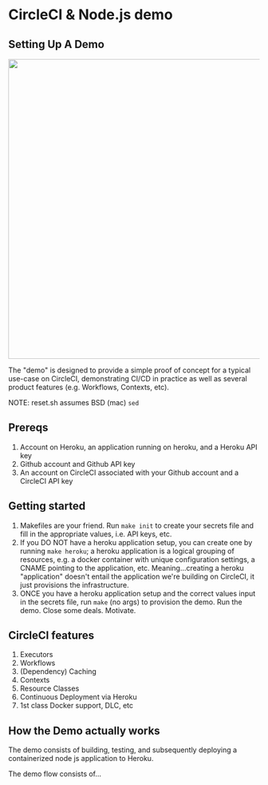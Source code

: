 # CircleCI & Node.js demo

## Setting Up A Demo

<img src="app.gif" width="600" height="600" />

The "demo" is designed to provide a simple proof of concept for a typical use-case on CircleCI, demonstrating CI/CD in practice as well as several product features (e.g. Workflows, Contexts, etc).

NOTE: reset.sh assumes BSD (mac) `sed`

## Prereqs

1. Account on Heroku, an application running on heroku, and a Heroku API key
1. Github account and Github API key
1. An account on CircleCI associated with your Github account and a CircleCI API key

## Getting started

1. Makefiles are your friend. Run `make init` to create your secrets file and fill in the appropriate values, i.e. API keys, etc.
1. If you DO NOT have a heroku application setup, you can create one by running `make heroku`; a heroku application is a logical grouping of resources, e.g. a docker container with unique configuration settings, a CNAME pointing to the application, etc. Meaning...creating a heroku "application" doesn't entail the application we're building on CircleCI, it just provisions the infrastructure.
1. ONCE you have a heroku application setup and the correct values input in the secrets file, run `make` (no args) to provision the demo. Run the demo. Close some deals. Motivate.

## CircleCI features
1. Executors
2. Workflows
3. (Dependency) Caching
4. Contexts
5. Resource Classes
6. Continuous Deployment via Heroku
7. 1st class Docker support, DLC, etc

## How the Demo actually works

The demo consists of building, testing, and subsequently deploying a containerized node js application to Heroku.

The demo flow consists of...